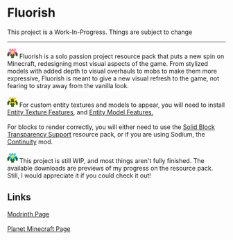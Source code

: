 # Fluorish
This project is a Work-In-Progress. Things are subject to change
<hr>
<img src=https://raw.githubusercontent.com/RyanCR03/Fluorish/refs/heads/main/fluora_icon_stable.png alt=fluora width=24>
Fluorish is a solo passion project resource pack that puts a new spin on Minecraft, redesigning most visual aspects of the game. From stylized models with added depth to visual overhauls to mobs to make them more expressive, Fluorish is meant to give a new visual refresh to the game, not fearing to stray away from the vanilla look. <br />
<br />
<img src=https://raw.githubusercontent.com/RyanCR03/Fluorish/refs/heads/main/fluora_icon_addon.png alt=fluora width=24>
For custom entity textures and models to appear, you will need to install <a href=https://modrinth.com/mod/entitytexturefeatures>Entity Texture Features</a>, and <a href=https://modrinth.com/mod/entity-model-features>Entity Model Features.</a> <br />
<br />
For blocks to render correctly, you will either need to use the <a href=https://www.curseforge.com/minecraft/texture-packs/solid-block-transparency-support>Solid Block Transparency Support</a> resource pack, or if you are using Sodium, the <a href=https://modrinth.com/mod/continuity>Continuity</a> mod. <br />
<br />
<img src=https://raw.githubusercontent.com/RyanCR03/Fluorish/refs/heads/main/fluora_icon_beta.png alt=fluora width=24> This project is still WIP, and most things aren't fully finished. The available downloads are previews of my progress on the resource pack. Still, I would appreciate it if you could check it out! 

## Links
<a href=https://modrinth.com/resourcepack/fluorish> Modrinth Page</a> <br>
<br>
<a href=https://www.planetminecraft.com/texture-pack/fluorish/> Planet Minecraft Page</a>
